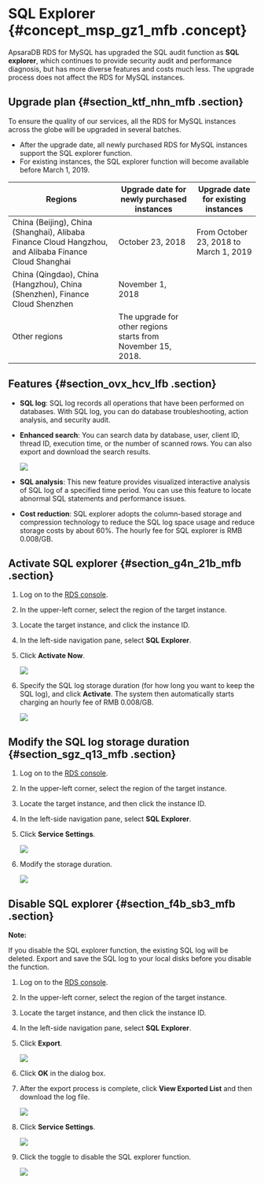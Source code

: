 # SQL Explorer {#concept_msp_gz1_mfb .concept}

ApsaraDB RDS for MySQL has upgraded the SQL audit function as **SQL explorer**, which continues to provide security audit and performance diagnosis, but has more diverse features and costs much less. The upgrade process does not affect the RDS for MySQL instances.

## Upgrade plan {#section_ktf_nhn_mfb .section}

To ensure the quality of our services, all the RDS for MySQL instances across the globe will be upgraded in several batches.

-   After the upgrade date, all newly purchased RDS for MySQL instances support the SQL explorer function.
-   For existing instances, the SQL explorer function will become available before March 1, 2019.

|Regions|Upgrade date for newly purchased instances|Upgrade date for existing instances|
|-------|------------------------------------------|-----------------------------------|
|China \(Beijing\), China \(Shanghai\), Alibaba Finance Cloud Hangzhou, and Alibaba Finance Cloud Shanghai|October 23, 2018|From October 23, 2018 to March 1, 2019|
|China \(Qingdao\), China \(Hangzhou\), China \(Shenzhen\), Finance Cloud Shenzhen|November 1, 2018|
|Other regions|The upgrade for other regions starts from November 15, 2018.|

## Features {#section_ovx_hcv_lfb .section}

-   **SQL log**: SQL log records all operations that have been performed on databases. With SQL log, you can do database troubleshooting, action analysis, and security audit.
-   **Enhanced search**: You can search data by database, user, client ID, thread ID, execution time, or the number of scanned rows. You can also export and download the search results.

    ![](http://static-aliyun-doc.oss-cn-hangzhou.aliyuncs.com/assets/img/23711/155120117913817_en-US.png)

-   **SQL analysis**: This new feature provides visualized interactive analysis of SQL log of a specified time period. You can use this feature to locate abnormal SQL statements and performance issues.
-   **Cost reduction**: SQL explorer adopts the column-based storage and compression technology to reduce the SQL log space usage and reduce storage costs by about 60%. The hourly fee for SQL explorer is RMB 0.008/GB.

## Activate SQL explorer {#section_g4n_21b_mfb .section}

1.  Log on to the [RDS console](https://rds.console.aliyun.com/).
2.  In the upper-left corner, select the region of the target instance.
3.  Locate the target instance, and click the instance ID.
4.  In the left-side navigation pane, select **SQL Explorer**.
5.  Click **Activate Now**.

    ![](http://static-aliyun-doc.oss-cn-hangzhou.aliyuncs.com/assets/img/23711/155120117913750_en-US.png)

6.  Specify the SQL log storage duration \(for how long you want to keep the SQL log\), and click **Activate**. The system then automatically starts charging an hourly fee of RMB 0.008/GB.

    ![](http://static-aliyun-doc.oss-cn-hangzhou.aliyuncs.com/assets/img/23711/155120117913755_en-US.png)


## Modify the SQL log storage duration {#section_sgz_q13_mfb .section}

1.  Log on to the [RDS console](https://rds.console.aliyun.com/).
2.  In the upper-left corner, select the region of the target instance.
3.  Locate the target instance, and then click the instance ID.
4.  In the left-side navigation pane, select **SQL Explorer**.
5.  Click **Service Settings**.

    ![](http://static-aliyun-doc.oss-cn-hangzhou.aliyuncs.com/assets/img/23711/155120117913804_en-US.png)

6.  Modify the storage duration.

    ![](http://static-aliyun-doc.oss-cn-hangzhou.aliyuncs.com/assets/img/23711/155120117913805_en-US.png)


## Disable SQL explorer {#section_f4b_sb3_mfb .section}

**Note:** 

If you disable the SQL explorer function, the existing SQL log will be deleted. Export and save the SQL log to your local disks before you disable the function.

1.  Log on to the [RDS console](https://rds.console.aliyun.com/).
2.  In the upper-left corner, select the region of the target instance.
3.  Locate the target instance, and then click the instance ID.
4.  In the left-side navigation pane, select **SQL Explorer**.
5.  Click **Export**.

    ![](http://static-aliyun-doc.oss-cn-hangzhou.aliyuncs.com/assets/img/23711/155120117913823_en-US.png)

6.  Click **OK** in the dialog box.
7.  After the export process is complete, click **View Exported List** and then download the log file.

    ![](http://static-aliyun-doc.oss-cn-hangzhou.aliyuncs.com/assets/img/23711/155120117913831_en-US.png)

8.  Click **Service Settings**.

    ![](http://static-aliyun-doc.oss-cn-hangzhou.aliyuncs.com/assets/img/23711/155120117913804_en-US.png)

9.  Click the toggle to disable the SQL explorer function.

    ![](http://static-aliyun-doc.oss-cn-hangzhou.aliyuncs.com/assets/img/23711/155120117913807_en-US.png)


